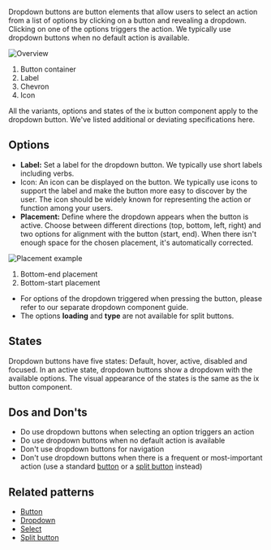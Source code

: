 Dropdown buttons are button elements that allow users to select an action from a list of options by clicking on a button and revealing a dropdown. Clicking on one of the options triggers the action. We typically use dropdown buttons when no default action is available. 

![Overview](https://www.figma.com/design/wEptRgAezDU1z80Cn3eZ0o/iX-Pattern-Illustrations?type=design&node-id=1477-13932&mode=design&t=97WS5dUS2rk3MCp2-11)

1. Button container
2. Label
3. Chevron
4. Icon

All the variants, options and states of the ix button component apply to the dropdown button. We've listed additional or deviating specifications here.

## Options
- **Label:** Set a label for the dropdown button. We typically use short labels including verbs.
- Icon: An icon can be displayed on the button. We typically use icons to support the label and make the button more easy to discover by the user. The icon should be widely known for representing the action or function among your users.
- **Placement:** Define where the dropdown appears when the button is active. Choose between different directions (top, bottom, left, right) and two options for alignment with the button (start, end). When there isn't enough space for the chosen placement, it's automatically corrected.

![Placement example](https://www.figma.com/design/wEptRgAezDU1z80Cn3eZ0o/iX-Pattern-Illustrations?type=design&node-id=1504-2203&mode=design&t=5MYmq6zAbfw7xIkC-11)
1. Bottom-end placement
2. Bottom-start placement

- For options of the dropdown triggered when pressing the button, please refer to our separate dropdown component guide.
- The options **loading** and **type** are not available for split buttons.

## States
Dropdown buttons have five states: Default, hover, active, disabled and focused. In an active state, dropdown buttons show a dropdown with the available options. The visual appearance of the states is the same as the ix button component.

## Dos and Don'ts
- Do use dropdown buttons when selecting an option triggers an action
- Do use dropdown buttons when no default action is available
- Don't use dropdown buttons for navigation
- Don't use dropdown buttons when there is a frequent or most-important action (use a standard [button](button.md) or a [split button](split-button.md) instead)

## Related patterns
- [Button](button.md)
- [Dropdown](../dropdown.md)
- [Select](../select.md)
- [Split button](split-button.md) 
